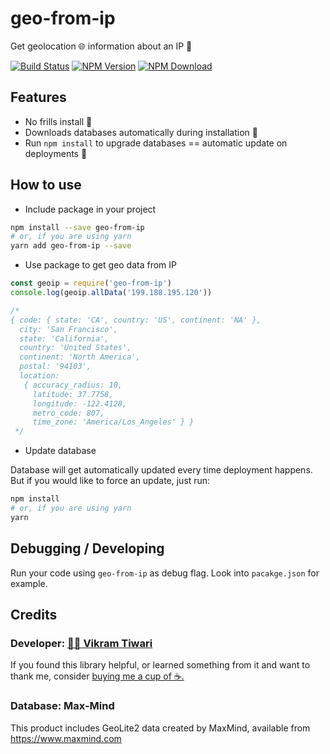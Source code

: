 # geo-from-ip

Get geolocation 🌐 information about an IP 📲

[![Build Status](https://travis-ci.org/VikramTiwari/geo-from-ip.svg?branch=master)](https://travis-ci.org/VikramTiwari/geo-from-ip) [![NPM Version](https://img.shields.io/npm/v/geo-from-ip.svg)](https://www.npmjs.com/package/geo-from-ip) [![NPM Download](https://img.shields.io/npm/dm/geo-from-ip.svg)](https://www.npmjs.com/package/geo-from-ip)

## Features

- No frills install 🚀
- Downloads databases automatically during installation 🔋
- Run `npm install` to upgrade databases == automatic update on deployments 💎

## How to use

- Include package in your project

``` sh
npm install --save geo-from-ip
# or, if you are using yarn
yarn add geo-from-ip --save
```

- Use package to get geo data from IP

``` javascript
const geoip = require('geo-from-ip')
console.log(geoip.allData('199.188.195.120'))

/*
{ code: { state: 'CA', country: 'US', continent: 'NA' },
  city: 'San Francisco',
  state: 'California',
  country: 'United States',
  continent: 'North America',
  postal: '94103',
  location:
   { accuracy_radius: 10,
     latitude: 37.7758,
     longitude: -122.4128,
     metro_code: 807,
     time_zone: 'America/Los_Angeles' } }
 */
```

- Update database

Database will get automatically updated every time deployment happens. But if you would like to force an update, just run:

``` sh
npm install
# or, if you are using yarn
yarn
```

## Debugging / Developing

Run your code using `geo-from-ip` as debug flag. Look into `pacakge.json` for example.

## Credits

### Developer: [ 👨‍💻 Vikram Tiwari](https://vikramtiwari.com)

If you found this library helpful, or learned something from it and want to thank me, consider [buying me a cup of ☕️.](https://www.paypal.me/vikramtiwari/5)

### Database: Max-Mind

This product includes GeoLite2 data created by MaxMind, available from <https://www.maxmind.com>
